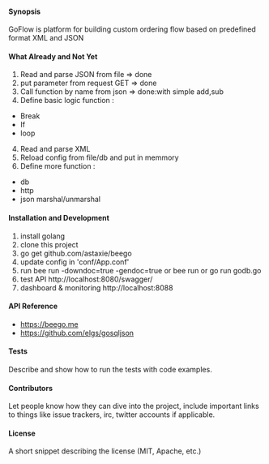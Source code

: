 #### Synopsis

GoFlow is platform for building custom ordering flow based on predefined format XML and JSON

#### What Already and Not Yet
 1. Read and parse JSON from file => done
 2. put parameter from request GET => done
 2. Call function by name from json => done:with simple add,sub 
 3. Define basic logic function :
 - Break
 - If
 - loop  
 4. Read and parse XML 
 5. Reload config from file/db and put in memmory 
 5. Define more function : 
 - db
 - http
 - json marshal/unmarshal

#### Installation and Development

1. install golang
2. clone this project
3. go get github.com/astaxie/beego 
4. update config in 'conf/App.conf'
5. run bee run -downdoc=true -gendoc=true 
    or bee run
    or go run godb.go
6. test API http://localhost:8080/swagger/
7. dashboard & monitoring http://localhost:8088

#### API Reference
- https://beego.me
- https://github.com/elgs/gosqljson


#### Tests

Describe and show how to run the tests with code examples.

#### Contributors

Let people know how they can dive into the project, include important links to things like issue trackers, irc, twitter accounts if applicable.

#### License

A short snippet describing the license (MIT, Apache, etc.)
